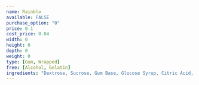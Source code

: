 ```yaml
---
name: Rainblo
available: FALSE
purchase_option: "0"
price: 0.1
cost_price: 0.04
width: 0
height: 0
depth: 0
weight: 0
type: [Gum, Wrapped]
free: [Alcohol, Gelatin]
ingredients: "Dextrose, Sucrose, Gum Base, Glucose Syrup, Citric Acid, Flavourings, Colours: E101, E141, E160E, E163. Glazing Agent: Carnuba Wax, Shellac, Antioxidant E321"
---
```

